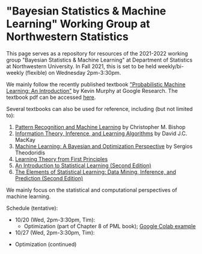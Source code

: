 # "Bayesian Statistics & Machine Learning" Working Group at Northwestern Statistics

This page serves as a repository for resources of the 2021-2022 working group "Bayesian Statistics & Machine Learning" at Department of Statistics at Northwestern University. In Fall 2021, this is set to be held weekly/bi-weekly (flexible) on Wednesday 2pm-3:30pm. 

We mainly follow the recently published textbook ["Probabilistic Machine Learning: An Introduction"](https://probml.github.io/pml-book/book1.html) by Kevin Murphy at Google Research. The textbook pdf can be accessed [here](https://github.com/probml/pml-book/releases/latest/download/book1.pdf). 

Several textbooks can also be used for reference, including (but not limited to): 
1. [Pattern Recognition and Machine Learning](https://www.microsoft.com/en-us/research/uploads/prod/2006/01/Bishop-Pattern-Recognition-and-Machine-Learning-2006.pdf) by Christopher M. Bishop
2. [Information Theory, Inference, and Learning Algorithms](http://www.inference.org.uk/itprnn/book.pdf) by David J.C. MacKay
3. [Machine Learning: A Bayesian and Optimization Perspective](https://iie.fing.edu.uy/~nacho/docs/libros/machine_learning_a_bayesian_perspective.pdf) by Sergios Theodoridis
4. [Learning Theory from First Principles](https://www.di.ens.fr/~fbach/ltfp_book.pdf)
5. [An Introduction to Statistical Learning (Second Edition)](https://web.stanford.edu/~hastie/ISLR2/ISLRv2_website.pdf)
6. [The Elements of Statistical Learning: Data Mining, Inference, and Prediction (Second Edition)](https://web.stanford.edu/~hastie/ElemStatLearn/printings/ESLII_print12_toc.pdf)

We mainly focus on the statistical and computational perspectives of machine learning. 


Schedule (tentative):
* 10/20 (Wed, 2pm-3:30pm, Tim): 
  - Optimization (part of Chapter 8 of PML book); [Google Colab example](https://colab.research.google.com/drive/151Gvo5-o2VE_CwU-q7Nhr27A4bCUvrw2?usp=sharing)
 * 10/27 (Wed, 2pm-3:30pm, Tim): 
  - Optimization (continued)
